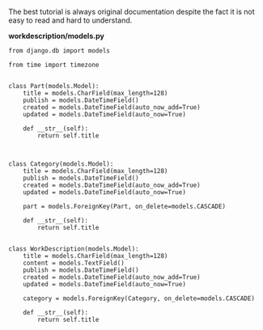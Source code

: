 The best tutorial is always original documentation despite the fact it is not easy to read and hard to understand.

**workdescription/models.py**



    from django.db import models

    from time import timezone


    class Part(models.Model):
        title = models.CharField(max_length=128)
        publish = models.DateTimeField()
        created = models.DateTimeField(auto_now_add=True)
        updated = models.DateTimeField(auto_now=True)

        def __str__(self):
            return self.title



    class Category(models.Model):
        title = models.CharField(max_length=128)
        publish = models.DateTimeField()
        created = models.DateTimeField(auto_now_add=True)
        updated = models.DateTimeField(auto_now=True)

        part = models.ForeignKey(Part, on_delete=models.CASCADE)

        def __str__(self):
            return self.title


    class WorkDescription(models.Model):
        title = models.CharField(max_length=128)
        content = models.TextField()
        publish = models.DateTimeField()
        created = models.DateTimeField(auto_now_add=True)
        updated = models.DateTimeField(auto_now=True)

        category = models.ForeignKey(Category, on_delete=models.CASCADE)

        def __str__(self):
            return self.title


